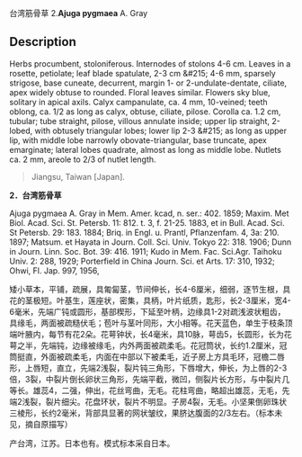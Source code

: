 台湾筋骨草
2.**Ajuga pygmaea** A. Gray

## Description
Herbs procumbent, stoloniferous. Internodes of stolons 4-6 cm. Leaves in a rosette, petiolate; leaf blade spatulate, 2-3 cm &amp;#215; 4-6 mm, sparsely strigose, base cuneate, decurrent, margin 1- or 2-undulate-dentate, ciliate, apex widely obtuse to rounded. Floral leaves similar. Flowers sky blue, solitary in apical axils. Calyx campanulate, ca. 4 mm, 10-veined; teeth oblong, ca. 1/2 as long as calyx, obtuse, ciliate, pilose. Corolla ca. 1.2 cm, tubular; tube straight, pilose, villous annulate inside; upper lip straight, 2-lobed, with obtusely triangular lobes; lower lip 2-3 &amp;#215; as long as upper lip, with middle lobe narrowly obovate-triangular, base truncate, apex emarginate; lateral lobes quadrate, almost as long as middle lobe. Nutlets ca. 2 mm, areole to 2/3 of nutlet length.


> Jiangsu, Taiwan [Japan].

**2．台湾筋骨草**

Ajuga pygmaea A. Gray in Mem. Amer. kcad, n. ser.: 402. 1859; Maxim. Met Biol. Acad. Sci. St. Petersb. 11: 812. t. 3, f. 21-25. 1883, et in Bull. Acad. Sci. St Petersb. 29: 183. 1884; Briq. in Engl. u. Prantl, Pflanzenfam. 4, 3a: 210. 1897; Matsum. et Hayata in Journ. Coll. Sci. Univ. Tokyo 22: 318. 1906; Dunn in Journ. Linn. Soc. Bot. 39: 416. 1911; Kudo in Mem. Fac. Sci.Agr. Taihoku Univ. 2: 288, 1929; Porterfield in China Journ. Sci. et Arts. 17: 310, 1932; Ohwi, Fl. Jap. 997, 1956,

矮小草本，平铺，疏展，具匍匐茎，节间伸长，长4-6厘米，细弱，逐节生根，具花的茎极短。叶基生，莲座状，密集，具柄，叶片纸质，匙形，长2-3厘米，宽4-6毫米，先端广钝或圆形，基部楔形，下延至叶柄，边缘具1-2对疏浅波状粗齿，具缘毛，两面被疏糙伏毛；苞叶与茎叶同形，大小相等。花天蓝色，单生于枝条顶端叶腋内，每节有花2朵。花萼钟状，长4毫米，具10脉，萼齿5，长圆形，长为花萼之半，先端钝，边缘被缘毛，内外两面被疏柔毛。花冠筒状，长约1.2厘米，冠筒挺直，外面被疏柔毛，内面在中部以下被柔毛，近子房上方具毛环，冠檐二唇形，上唇短，直立，先端2浅裂，裂片钝三角形，下唇增大，伸长，为上唇的2-3倍，3裂，中裂片倒长卵状三角形，先端平截，微凹，侧裂片长方形，与中裂片几等长。雄蕊4，二强，伸出，花丝弯曲，无毛。花柱弯曲，略超出雄蕊，无毛，先端2浅裂，裂片细尖。花盘环状，裂片不明显。子房4裂，无毛。小坚果倒卵珠状三棱形，长约2毫米，背部具显著的网状皱纹，果脐达腹面的2/3左右。（标本未见，摘自原描写）

产台湾，江苏。日本也有。模式标本采自日本。

